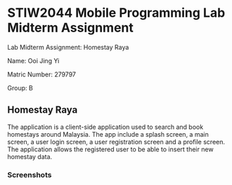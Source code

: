 # STIW2044 Mobile Programming Lab Midterm Assignment

Lab Midterm Assignment: Homestay Raya

Name: Ooi Jing Yi

Matric Number: 279797

Group: B

## Homestay Raya

The application is a client-side application used to search and book homestays around Malaysia. The app include a splash screen, a main screen, a user login screen, a user registration screen and a profile screen. The application allows the registered user to be able to insert their new homestay data. 

### Screenshots

